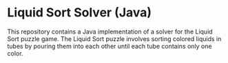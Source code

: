 # Liquid Sort Solver (Java)

This repository contains a Java implementation of a solver for the Liquid Sort puzzle game. The Liquid Sort puzzle involves sorting colored liquids in tubes by pouring them into each other until each tube contains only one color.


